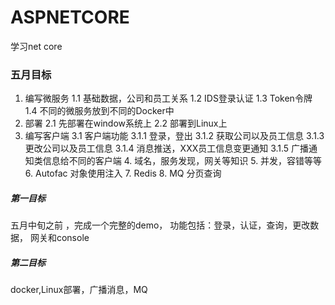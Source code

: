 # ASPNETCORE
学习net core


###  五月目标

 1. 编写微服务
	1.1 基础数据，公司和员工关系
	1.2 IDS登录认证
	1.3 Token令牌
	1.4 不同的微服务放到不同的Docker中
 2.  部署
     2.1 先部署在window系统上
     2.2 部署到Linux上
 3.  编写客户端
    3.1 客户端功能
         3.1.1 登录，登出
         3.1.2 获取公司以及员工信息
         3.1.3 更改公司以及员工信息
         3.1.4 消息推送，XXX员工信息变更通知
         3.1.5  广播通知类信息给不同的客户端
	4. 域名，服务发现，网关等知识
	5. 并发，容错等等
	6. Autofac 对象使用注入
    7. Redis
    8. MQ
分页查询

##### 第一目标
  五月中旬之前 ，完成一个完整的demo，
  功能包括：登录，认证，查询，更改数据，
  网关和console

##### 第二目标
docker,Linux部署，广播消息，MQ